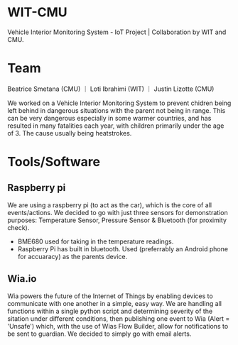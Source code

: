 # WIT-CMU
Vehicle Interior Monitoring System - IoT Project | Collaboration by WIT and CMU. 

# Team
Beatrice Smetana (CMU) ｜ Loti Ibrahimi (WIT) ｜ Justin Lizotte (CMU)

We worked on a Vehicle Interior Monitoring System to prevent chidren being left behind in dangerous situations with the parent not being in range. This can be very dangerous especially in some warmer countries, and has resulted in many fatalities each year, with children primarily under the age of 3. The cause usually being heatstrokes.

# Tools/Software
## Raspberry pi
We are using a raspberry pi (to act as the car), which is the core of all events/actions. We decided to go with just three sensors for demonstration purposes: Temperature Sensor, Pressure Sensor & Bluetooth (for proximity check). 

- BME680 used for taking in the temperature readings. 
- Raspberry Pi has built in bluetooth. Used (preferrably an Android phone for accuaracy) as the parents device.

## Wia.io
Wia powers the future of the Internet of Things by enabling devices to communicate with one another in a simple, easy way. We are handling all functions within a single python script and determining severity of the sitation under different conditions, then publishing one event to Wia (Alert = 'Unsafe') which, with the use of Wias Flow Builder, allow for notifications to be sent to guardian. We decided to simply go with email alerts. 
